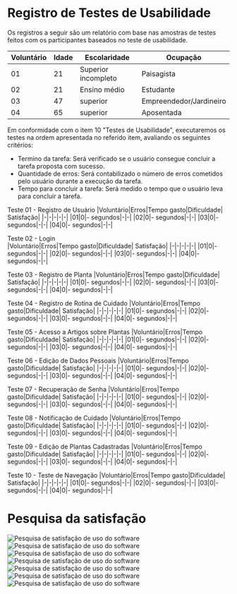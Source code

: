 # Registro de Testes de Usabilidade

Os registros a seguir são um relatório com base nas amostras de testes feitos com os participantes baseados no teste de usabilidade.

|Voluntário |Idade|Escolaridade|Ocupação |
|-|-|-|-|
|01|21|Superior incompleto| Paisagista|
|02|21|Ensino médio|Estudante|
|03|47|superior|Empreendedor/Jardineiro|
|04|65|superior |Aposentada|

Em conformidade com o item 10 "Testes de Usabilidade", executaremos os testes na ordem apresentada no referido item, avaliando os seguintes critérios:

- Termino da tarefa: Será verificado se o usuário consegue concluir a tarefa proposta com sucesso.
- Quantidade de erros: Será contabilizado o número de erros cometidos pelo usuário durante a execução da tarefa.
- Tempo para concluir a tarefa: Será medido o tempo que o usuário leva para concluir a tarefa.



Teste 01 - Registro de Usuário
|Voluntário|Erros|Tempo gasto|Dificuldade| Satisfação|
|-|-|-|-|-|
|01|0|- segundos|-|-|
|02|0|- segundos|-|-|
|03|0|- segundos|-|-|
|04|0|- segundos|-|-|

Teste 02 - Login	
|Voluntário|Erros|Tempo gasto|Dificuldade| Satisfação|
|-|-|-|-|-|
|01|0|- segundos|-|-|
|02|0|- segundos|-|-|
|03|0|- segundos|-|-|
|04|0|- segundos|-|-|

Teste 03 - Registro de Planta
|Voluntário|Erros|Tempo gasto|Dificuldade| Satisfação|
|-|-|-|-|-|
|01|0|- segundos|-|-|
|02|0|- segundos|-|-|
|03|0|- segundos|-|-|
|04|0|- segundos|-|-|

Teste 04 - Registro de Rotina de Cuidado
|Voluntário|Erros|Tempo gasto|Dificuldade| Satisfação|
|-|-|-|-|-|
|01|0|- segundos|-|-|
|02|0|- segundos|-|-|
|03|0|- segundos|-|-|
|04|0|- segundos|-|-|

Teste 05 - Acesso a Artigos sobre Plantas
|Voluntário|Erros|Tempo gasto|Dificuldade| Satisfação|
|-|-|-|-|-|
|01|0|- segundos|-|-|
|02|0|- segundos|-|-|
|03|0|- segundos|-|-|
|04|0|- segundos|-|-|

Teste 06 - Edição de Dados Pessoais
|Voluntário|Erros|Tempo gasto|Dificuldade| Satisfação|
|-|-|-|-|-|
|01|0|- segundos|-|-|
|02|0|- segundos|-|-|
|03|0|- segundos|-|-|
|04|0|- segundos|-|-|

Teste 07 - Recuperação de Senha
|Voluntário|Erros|Tempo gasto|Dificuldade| Satisfação|
|-|-|-|-|-|
|01|0|- segundos|-|-|
|02|0|- segundos|-|-|
|03|0|- segundos|-|-|
|04|0|- segundos|-|-|

Teste 08 - Notificação de Cuidado
|Voluntário|Erros|Tempo gasto|Dificuldade| Satisfação|
|-|-|-|-|-|
|01|0|- segundos|-|-|
|02|0|- segundos|-|-|
|03|0|- segundos|-|-|
|04|0|- segundos|-|-|

Teste 09 - Edição de Plantas Cadastradas
|Voluntário|Erros|Tempo gasto|Dificuldade| Satisfação|
|-|-|-|-|-|
|01|0|- segundos|-|-|
|02|0|- segundos|-|-|
|03|0|- segundos|-|-|
|04|0|- segundos|-|-|

Teste 10 - Teste de Navegação
|Voluntário|Erros|Tempo gasto|Dificuldade| Satisfação|
|-|-|-|-|-|
|01|0|- segundos|-|-|
|02|0|- segundos|-|-|
|03|0|- segundos|-|-|
|04|0|- segundos|-|-|
# Pesquisa da satisfação
![Pesquisa de satisfação de uso do software](img/satisfacao01.png)
![Pesquisa de satisfação de uso do software](img/satisfacao02.png)
![Pesquisa de satisfação de uso do software](img/satisfacao03.png)
![Pesquisa de satisfação de uso do software](img/satisfacao04.png)
![Pesquisa de satisfação de uso do software](img/satisfacao05.png)
![Pesquisa de satisfação de uso do software](img/satisfacao06.png)
![Pesquisa de satisfação de uso do software](img/satisfacao07.png)
